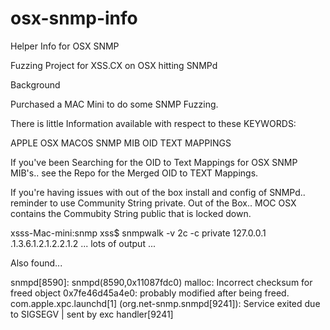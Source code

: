 # osx-snmp-info
Helper Info for OSX SNMP


Fuzzing Project for XSS.CX on OSX hitting SNMPd 

Background

Purchased a MAC Mini to do some SNMP Fuzzing.

There is little Information available with respect to these KEYWORDS:

APPLE OSX MACOS SNMP MIB OID TEXT MAPPINGS

If you've been Searching for the OID to Text Mappings for OSX SNMP MIB's.. see the Repo for the Merged OID to TEXT Mappings.

If you're having issues with out of the box install and config of SNMPd.. reminder to use Community String private. Out of the Box.. MOC OSX contains the Commubity String public that is locked down.

xsss-Mac-mini:snmp xss$ snmpwalk -v 2c -c private 127.0.0.1 .1.3.6.1.2.1.2.2.1.2
...
lots of output
...

Also found...

snmpd[8590]: snmpd(8590,0x11087fdc0) malloc: Incorrect checksum for freed object 0x7fe46d45a4e0: probably modified after being freed.
com.apple.xpc.launchd[1] (org.net-snmp.snmpd[9241]): Service exited due to SIGSEGV | sent by exc handler[9241]




